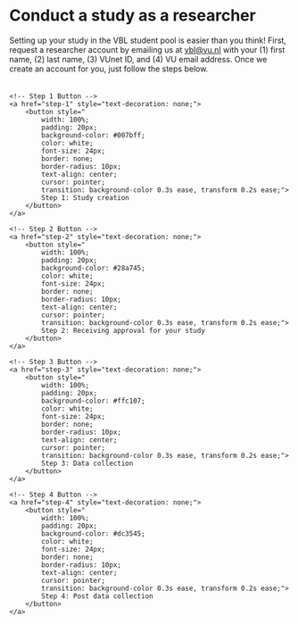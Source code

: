 # Conduct a study as a researcher

Setting up your study in the VBL student pool is easier than you think! First, request a researcher account by emailing us at [vbl@vu.nl](mailto:vbl@vu.nl) with your (1) first name, (2) last name, (3) VUnet ID, and (4) VU email address. Once we create an account for you, just follow the steps below.

<div style="display: flex; flex-direction: column; gap: 20px; margin-top: 20px;">

    <!-- Step 1 Button -->
    <a href="step-1" style="text-decoration: none;">
        <button style="
            width: 100%;
            padding: 20px;
            background-color: #007bff;
            color: white;
            font-size: 24px;
            border: none;
            border-radius: 10px;
            text-align: center;
            cursor: pointer;
            transition: background-color 0.3s ease, transform 0.2s ease;">
            Step 1: Study creation
        </button>
    </a>

    <!-- Step 2 Button -->
    <a href="step-2" style="text-decoration: none;">
        <button style="
            width: 100%;
            padding: 20px;
            background-color: #28a745;
            color: white;
            font-size: 24px;
            border: none;
            border-radius: 10px;
            text-align: center;
            cursor: pointer;
            transition: background-color 0.3s ease, transform 0.2s ease;">
            Step 2: Receiving approval for your study
        </button>
    </a>

    <!-- Step 3 Button -->
    <a href="step-3" style="text-decoration: none;">
        <button style="
            width: 100%;
            padding: 20px;
            background-color: #ffc107;
            color: white;
            font-size: 24px;
            border: none;
            border-radius: 10px;
            text-align: center;
            cursor: pointer;
            transition: background-color 0.3s ease, transform 0.2s ease;">
            Step 3: Data collection
        </button>
    </a>

    <!-- Step 4 Button -->
    <a href="step-4" style="text-decoration: none;">
        <button style="
            width: 100%;
            padding: 20px;
            background-color: #dc3545;
            color: white;
            font-size: 24px;
            border: none;
            border-radius: 10px;
            text-align: center;
            cursor: pointer;
            transition: background-color 0.3s ease, transform 0.2s ease;">
            Step 4: Post data collection
        </button>
    </a>

</div>

<script>
    // Add hover effect for buttons
    document.querySelectorAll('button').forEach(button => {
        button.onmouseover = function() {
            this.style.transform = 'scale(1.02)';
        }
        button.onmouseout = function() {
            this.style.transform = 'scale(1)';
        }
    });
</script>
